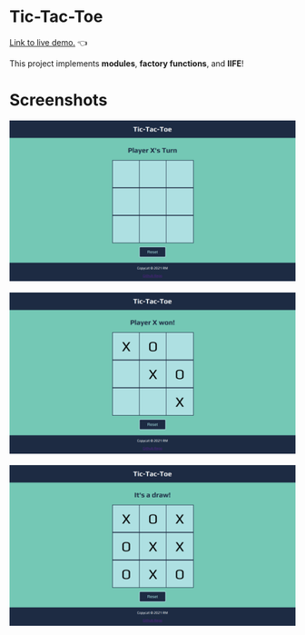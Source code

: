 # Tic-Tac-Toe

[Link to live demo.](https://rosendo-martinez.github.io/tic-tac-toe/) 👈

This project implements **modules**, **factory functions**, and **IIFE**!

# Screenshots 

![Screenshot](imgs/sc1.png)
&ensp;
![Screenshot](imgs/sc2.png)
&ensp;
![Screenshot](imgs/sc3.png)
